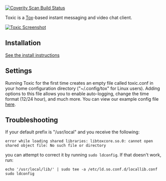 <a href="https://scan.coverity.com/projects/toxic-tox">
  <img alt="Coverity Scan Build Status"
       src="https://scan.coverity.com/projects/4975/badge.svg"/>
</a>

Toxic is a [Tox](https://tox.chat)-based instant messaging and video chat client.

[![Toxic Screenshot](https://i.imgur.com/wbF238Y.png "Audio Conference")](https://i.imgur.com/san99Z2.png)

## Installation
[See the install instructions](/INSTALL.md)

## Settings
Running Toxic for the first time creates an empty file called toxic.conf in your home configuration directory ("~/.config/tox" for Linux users). Adding options to this file allows you to enable auto-logging, change the time format (12/24 hour), and much more.
You can view our example config file [here](misc/toxic.conf.example).

## Troubleshooting
If your default prefix is "/usr/local" and you receive the following:
```
error while loading shared libraries: libtoxcore.so.0: cannot open shared object file: No such file or directory
```
you can attempt to correct it by running `sudo ldconfig`. If that doesn't work, run:
```
echo '/usr/local/lib/' | sudo tee -a /etc/ld.so.conf.d/locallib.conf
sudo ldconfig
```


